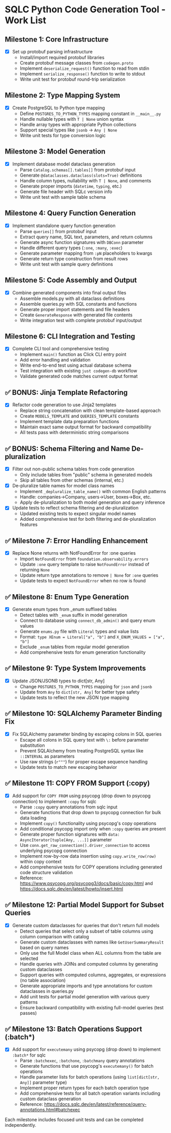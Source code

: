 # SQLC Python Code Generation Tool - Work List

## Milestone 1: Core Infrastructure
- [x] Set up protobuf parsing infrastructure
  - Install/import required protobuf libraries
  - Create protobuf message classes from `codegen.proto`
  - Implement `deserialize_request()` function to read from stdin
  - Implement `serialize_response()` function to write to stdout
  - Write unit test for protobuf round-trip serialization

## Milestone 2: Type Mapping System  
- [x] Create PostgreSQL to Python type mapping
  - Define `POSTGRES_TO_PYTHON_TYPES` mapping constant in `__main__.py`
  - Handle nullable types with `T | None` union syntax
  - Handle array types with appropriate Python collections
  - Support special types like `jsonb` → `Any | None`
  - Write unit tests for type conversion logic

## Milestone 3: Model Generation
- [x] Implement database model dataclass generation
  - Parse `Catalog.schemas[].tables[]` from protobuf input
  - Generate `@dataclasses.dataclass(slots=True)` definitions
  - Handle column types, nullability with `T | None`, and comments
  - Generate proper imports (`datetime`, `typing`, etc.)
  - Generate file header with SQLc version info
  - Write unit test with sample table schema

## Milestone 4: Query Function Generation  
- [x] Implement standalone query function generation
  - Parse `queries[]` from protobuf input
  - Extract query name, SQL text, parameters, and return columns
  - Generate async function signatures with `DBConn` parameter
  - Handle different query types (`:one`, `:many`, `:exec`)
  - Generate parameter mapping from `:pN` placeholders to kwargs
  - Generate return type construction from result rows
  - Write unit test with sample query definitions

## Milestone 5: Code Assembly and Output
- [x] Combine generated components into final output files
  - Assemble models.py with all dataclass definitions
  - Assemble queries.py with SQL constants and functions
  - Generate proper import statements and file headers
  - Create `GenerateResponse` with generated file contents
  - Write integration test with complete protobuf input/output

## Milestone 6: CLI Integration and Testing
- [x] Complete CLI tool and comprehensive testing
  - Implement `main()` function as Click CLI entry point  
  - Add error handling and validation
  - Write end-to-end test using actual database schema
  - Test integration with existing `just codegen-db` workflow
  - Validate generated code matches current output format

## ✅ BONUS: Jinja Template Refactoring
- [x] Refactor code generation to use Jinja2 templates
  - Replace string concatenation with clean template-based approach
  - Create `MODELS_TEMPLATE` and `QUERIES_TEMPLATE` constants
  - Implement template data preparation functions
  - Maintain exact same output format for backward compatibility
  - All tests pass with deterministic string comparisons

## ✅ BONUS: Schema Filtering and Name De-pluralization
- [x] Filter out non-public schema tables from code generation
  - Only include tables from "public" schema in generated models
  - Skip all tables from other schemas (internal, etc.)
- [x] De-pluralize table names for model class names
  - Implement `_depluralize_table_name()` with common English patterns
  - Handle: companies→Company, users→User, boxes→Box, etc.
  - Apply de-pluralization to both model generation and query inference
- [x] Update tests to reflect schema filtering and de-pluralization
  - Updated existing tests to expect singular model names
  - Added comprehensive test for both filtering and de-pluralization features

## ✅ Milestone 7: Error Handling Enhancement
- [x] Replace None returns with NotFoundError for :one queries
  - Import `NotFoundError` from `foundation.observability.errors`
  - Update `:one` query template to raise `NotFoundError` instead of returning `None`
  - Update return type annotations to remove `| None` for `:one` queries
  - Update tests to expect `NotFoundError` when no row is found

## ✅ Milestone 8: Enum Type Generation
- [x] Generate enum types from _enum suffixed tables
  - Detect tables with `_enum` suffix in model generation
  - Connect to database using `connect_db_admin()` and query enum values
  - Generate `enums.py` file with `Literal` types and value lists
  - Format: `type XEnum = Literal["a", "b"]` and `X_ENUM_VALUES = ["a", "b"]`
  - Exclude `_enum` tables from regular model generation
  - Add comprehensive tests for enum generation functionality

## ✅ Milestone 9: Type System Improvements
- [x] Update JSON/JSONB types to dict[str, Any]
  - Change `POSTGRES_TO_PYTHON_TYPES` mapping for `json` and `jsonb`
  - Update from `Any` to `dict[str, Any]` for better type safety
  - Update tests to reflect the new JSON type mapping

## ✅ Milestone 10: SQLAlchemy Parameter Binding Fix
- [x] Fix SQLAlchemy parameter binding by escaping colons in SQL queries
  - Escape all colons in SQL query text with `\:` before parameter substitution
  - Prevent SQLAlchemy from treating PostgreSQL syntax like `::INTERVAL` as parameters
  - Use raw strings (`r"""`) for proper escape sequence handling
  - Update tests to match new escaping behavior

## ✅ Milestone 11: COPY FROM Support (:copy)
- [x] Add support for `COPY FROM` using psycopg (drop down to psycopg connection) to implement `:copy` for sqlc
  - Parse `:copy` query annotations from sqlc input
  - Generate functions that drop down to psycopg connection for bulk data loading
  - Implement `copy()` functionality using psycopg's copy operations
  - Add conditional psycopg import only when `:copy` queries are present
  - Generate proper function signatures with `data: AsyncIterator[tuple[Any, ...]]` parameter
  - Use `conn.get_raw_connection().driver_connection` to access underlying psycopg connection
  - Implement row-by-row data insertion using `copy.write_row(row)` within copy context
  - Add comprehensive tests for COPY operations including generated code structure validation
  - Reference: https://www.psycopg.org/psycopg3/docs/basic/copy.html and https://docs.sqlc.dev/en/latest/howto/insert.html

## ✅ Milestone 12: Partial Model Support for Subset Queries
- [x] Generate custom dataclasses for queries that don't return full models
  - Detect queries that select only a subset of table columns using column comparison with catalog
  - Generate custom dataclasses with names like `GetUserSummaryResult` based on query names
  - Only use the full Model class when ALL columns from the table are selected
  - Handle queries with JOINs and computed columns by generating custom dataclasses
  - Support queries with computed columns, aggregates, or expressions (no table association)
  - Generate appropriate imports and type annotations for custom dataclasses in queries.py
  - Add unit tests for partial model generation with various query patterns
  - Ensure backward compatibility with existing full-model queries (test passes)

## ✅ Milestone 13: Batch Operations Support (:batch*)
- [x] Add support for `executemany` using psycopg (drop down) to implement `:batch*` for sqlc
  - Parse `:batchexec`, `:batchone`, `:batchmany` query annotations
  - Generate functions that use psycopg's `executemany()` for batch operations
  - Handle parameter lists for batch operations (using `list[dict[str, Any]]` parameter type)
  - Implement proper return types for each batch operation type
  - Add comprehensive tests for all batch operation variants including custom dataclass generation
  - Reference: https://docs.sqlc.dev/en/latest/reference/query-annotations.html#batchexec

Each milestone includes focused unit tests and can be completed independently.